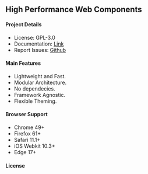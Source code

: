 ## High Performance Web Components

#### Project Details

-   License: GPL-3.0
-   Documentation: [Link](https://cxlio.github.io/cxl/ui)
-   Report Issues: [Github](https://github.com/cxlio/cxl/issues)

#### Main Features

-   Lightweight and Fast.
-   Modular Architecture.
-   No dependecies.
-   Framework Agnostic.
-   Flexible Theming.

#### Browser Support

-   Chrome 49+
-   Firefox 61+
-   Safari 11.1+
-   iOS Webkit 10.3+
-   Edge 17+

#### License
